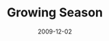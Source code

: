 ---
title: "Growing Season"
subtitle:
description: "正規 3 輯 Part.B"
icon: "library_music"
weight: 350
date: 2009-12-02
images: ["/docs/r3-growing-season/growing-season.jpg"]
---